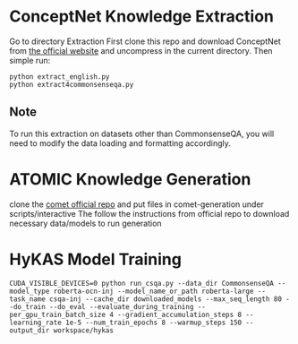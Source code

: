 # ConceptNet Knowledge Extraction
Go to directory Extraction
First clone this repo and download ConceptNet from [the official website](https://github.com/commonsense/conceptnet5/wiki/Downloads) and uncompress in the current directory. 
Then simple run:
```
python extract_english.py 
python extract4commonsenseqa.py
```
## Note
To run this extraction on datasets other than CommonsenseQA, you will need to modify the data loading and formatting accordingly. 

# ATOMIC Knowledge Generation 
clone the [comet official repo](https://github.com/atcbosselut/comet-commonsense) and put files in comet-generation under scripts/interactive 
The follow the instructions from official repo to download necessary data/models to run generation

# HyKAS Model Training
```
CUDA_VISIBLE_DEVICES=0 python run_csqa.py --data_dir CommonsenseQA --model_type roberta-ocn-inj --model_name_or_path roberta-large --task_name csqa-inj --cache_dir downloaded_models --max_seq_length 80 --do_train --do_eval --evaluate_during_training --per_gpu_train_batch_size 4 --gradient_accumulation_steps 8 --learning_rate 1e-5 --num_train_epochs 8 --warmup_steps 150 --output_dir workspace/hykas
```
